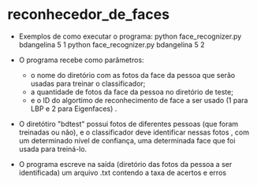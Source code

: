 # reconhecedor_de_faces
- Exemplos de como executar o programa:
   python face_recognizer.py bdangelina 5 1
   python face_recognizer.py bdangelina 5 2

- O programa recebe como parâmetros:
	- o nome do diretório com as fotos  da face da pessoa que serão usadas
para treinar o classificador; 
	- a quantidade de fotos da face da pessoa no diretório de teste;
	- e o ID do algortimo de reconhecimento de face a ser usado (1 para LBP e 2 para Eigenfaces) .
- O diretótiro "bdtest" possui fotos de diferentes pessoas (que foram treinadas ou não), e o classificador
deve identificar nessas fotos , com um determinado nível de confiança, uma determinada face que foi usada 
para treiná-lo.
- O programa escreve na saída (diretório das fotos da pessoa a ser identificada) um arquivo .txt contendo 
a taxa de acertos e erros


